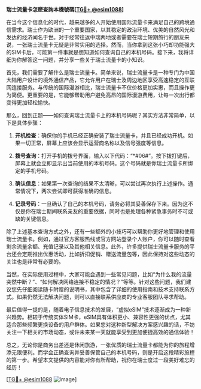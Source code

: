 **瑞士流量卡怎麽查詢本機號碼[[TG💪+ @esim1088](https://t.me/s/esim1088)]**

在当今这个信息化的时代，越来越多的人开始使用国际流量卡来满足自己的跨境通信需求。瑞士作为欧洲的一个重要国家，以其稳定的政治环境、优美的自然风光和发达的经济闻名于世。对于经常往返中瑞两地或者需要在瑞士短期旅行的朋友来说，一张瑞士流量卡无疑是非常实用的选择。然而，当你拿到这张小巧却功能强大的SIM卡后，可能第一件事就是想知道如何查询自己的本机号码。接下来，我将详细为你解答这一问题，并分享一些关于瑞士流量卡的小知识。

首先，我们需要了解什么是瑞士流量卡。简单来说，瑞士流量卡是一种专门为中国大陆用户设计的境外通信产品，它允许用户在瑞士及周边地区享受高速稳定的互联网连接服务。与传统的国际漫游相比，瑞士流量卡不仅价格更加实惠，而且操作更为简便。更重要的是，它能够帮助用户避免高昂的国际漫游费用，让每一次出行都变得更加轻松愉快。

那么，回到正题——如何查询瑞士流量卡上的本机号码呢？其实方法非常简单，以下是具体步骤：

1. **开机检查**：确保你的手机已经正确安装了瑞士流量卡，并且已经成功开机。如果一切正常，屏幕上应该会显示运营商名称以及信号强度等信息。

2. **拨号查询**：打开手机的拨号界面，输入以下代码：“*#06#”。按下拨打键后，屏幕上就会立即显示出当前使用的本机号码。这个号码就是你瑞士流量卡所绑定的手机号码。

3. **确认信息**：如果第一次查询的结果不太清晰，可以尝试再次执行上述操作。通常情况下，两次尝试即可获得准确的信息。

4. **记录号码**：一旦确认了自己的本机号码，请务必将其妥善保存下来。因为这不仅是你在瑞士期间联系亲友的重要依据，同时也是处理各种紧急事务时不可或缺的关键信息。

除了上述基本查询方式之外，还有一些额外的小技巧可以帮助你更好地管理和使用瑞士流量卡。例如，通过官方客服热线或官方网站登录个人账户，你可以随时查看剩余流量余额、充值记录以及其他相关信息。此外，许多提供瑞士流量卡服务的平台还会定期推出优惠活动，比如折扣促销、赠送流量包等，因此保持对这些动态的关注也是非常有必要的。

当然，在实际使用过程中，大家可能会遇到一些常见问题，比如“为什么我的流量突然中断？”、“如何解决网络连接不稳定的情况？”等等。针对这些问题，我们建议您先仔细阅读随卡附赠的说明书，其中包含了详细的使用指南和技术支持联系方式。如果仍然无法解决问题，则可以直接联系供应商的专业客服团队寻求帮助。

最后值得一提的是，随着电子信息技术的发展，“虚拟eSIM”技术逐渐成为一种新兴趋势。相较于传统实体SIM卡，eSIM具有体积更小、兼容性更强的优点，尤其适合那些频繁更换设备的用户群体。如果您对这种新型解决方案感兴趣的话，不妨关注一下相关的市场动态，或许未来某一天就能享受到更加便捷高效的通信体验！

总之，无论你是商务出差还是休闲旅游，一张优质的瑞士流量卡都能为你的旅程增添无限便利。而学会正确查询并妥善保管自己的本机号码，则是开启这段精彩旅程的第一步。希望本文提供的内容能对你有所帮助，祝你在瑞士度过一段美好难忘的经历！

[[TG💪+ @esim1088](https://t.me/s/esim1088) ![Image](https://i.postimg.cc/4NQfJmqS/Snipaste-2025-05-13-00-14-12.png)]
